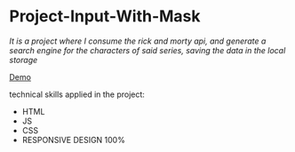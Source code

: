 # Project-Input-With-Mask

_It is a project where I consume the rick and morty api, and generate a search engine for the characters of said series, saving the data in the local storage_

[Demo](https://app-api-character-finder.netlify.app//)

technical skills applied in the project:

* HTML 
* JS
* CSS
* RESPONSIVE DESIGN 100%
